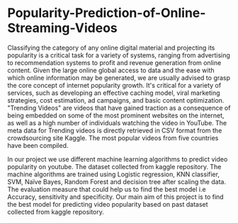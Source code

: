 # Popularity-Prediction-of-Online-Streaming-Videos

Classifying the category of any online digital material and projecting its popularity is a critical task for a variety of systems, ranging from advertising to recommendation systems to 
profit and revenue generation from online content. Given the large online global access to  data and the ease with which online information may be generated, we are usually advised to grasp the core concept of internet popularity growth. It's critical for a variety of services, such as developing an effective caching model, viral marketing strategies, cost estimation, ad campaigns, and basic content optimization. "Trending Videos" are videos that have gained traction as a consequence of being embedded on some of the most prominent websites on the internet, as well as a high number of individuals watching the video in YouTube. The meta data for Trending videos is directly retrieved in CSV format from the crowdsourcing site Kaggle. The most popular videos from five countries have been compiled. 

In our project we use different machine learning algorithms to predict video popularity on youtube. The dataset collected from kaggle repository. The machine algorithms are trained using Logistic regression, KNN classifier, SVM, Naïve Bayes, Random Forest and decision tree after scaling the data. The evaluation measure that could help us to find the best model i.e Accuracy, sensitivity and specificity. Our main aim of this project is to find the best model for predicting video popularity based on past dataset collected from kaggle repository.
